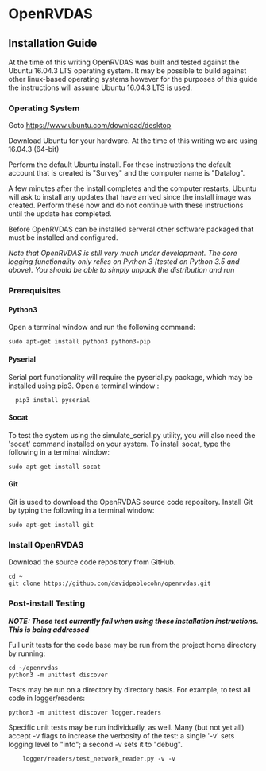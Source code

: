 
# OpenRVDAS

## Installation Guide
At the time of this writing OpenRVDAS was built and tested against the Ubuntu 16.04.3 LTS operating system. It may be possible to build against other linux-based operating systems however for the purposes of this guide the instructions will assume Ubuntu 16.04.3 LTS is used.

### Operating System
Goto <https://www.ubuntu.com/download/desktop>

Download Ubuntu for your hardware.  At the time of this writing we are using 16.04.3 (64-bit)

Perform the default Ubuntu install.  For these instructions the default account that is created is "Survey" and the computer name is "Datalog".

A few minutes after the install completes and the computer restarts, Ubuntu will ask to install any updates that have arrived since the install image was created.  Perform these now and do not continue with these instructions until the update has completed.

Before OpenRVDAS can be installed serveral other software packaged that must be installed and configured.

*Note that OpenRVDAS is still very much under development. The core logging functionality only relies on Python 3 (tested on Python 3.5 and above). You should be able to simply unpack the distribution and run*

### Prerequisites

#### Python3

Open a terminal window and run the following command:
```
sudo apt-get install python3 python3-pip
```

#### Pyserial
Serial port functionality will require the pyserial.py package, which
may be installed using pip3.  Open a terminal window :

```
  pip3 install pyserial
```

#### Socat
To test the system using the simulate_serial.py utility, you will also need the 'socat' command installed on your system.  To install socat, type the following in a terminal window:
```
sudo apt-get install socat
```

#### Git
Git is used to download the OpenRVDAS source code repository.  Install Git by typing the following in a terminal window:
```
sudo apt-get install git
```

### Install OpenRVDAS

Download the source code repository from GitHub.

```
cd ~
git clone https://github.com/davidpablocohn/openrvdas.git
```

### Post-install Testing

***NOTE: These test currently fail when using these installation instructions.  This is being addressed***

Full unit tests for the code base may be run from the project home
directory by running:
```
cd ~/openrvdas
python3 -m unittest discover
```

Tests may be run on a directory by directory basis.  For example, to test all code in logger/readers:
```
python3 -m unittest discover logger.readers
```

Specific unit tests may be run individually, as well.  Many (but not yet all) accept -v flags to increase the verbosity of
the test: a single '-v' sets logging level to "info"; a second -v sets
it to "debug".
```
    logger/readers/test_network_reader.py -v -v
```
